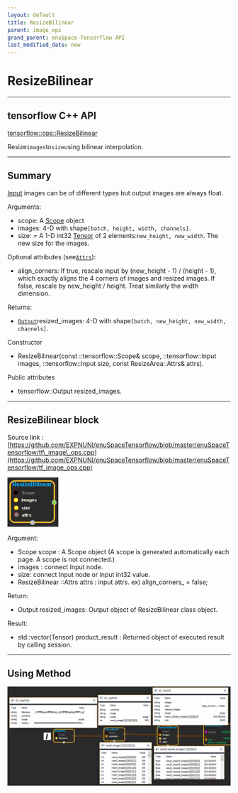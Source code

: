 ```yaml
--- 
layout: default 
title: ResizeBilinear 
parent: image_ops 
grand_parent: enuSpace-Tensorflow API 
last_modified_date: now 
--- 
```


# ResizeBilinear

---

## tensorflow C++ API

[tensorflow::ops::ResizeBilinear](https://www.tensorflow.org/api_docs/cc/class/tensorflow/ops/resize-bilinear)

Resize`images`to`size`using bilinear interpolation.

---

## Summary

[Input](https://www.tensorflow.org/api_docs/cc/class/tensorflow/input.html#classtensorflow_1_1_input) images can be of different types but output images are always float.

Arguments:

* scope: A [Scope](https://www.tensorflow.org/api_docs/cc/class/tensorflow/scope.html#classtensorflow_1_1_scope) object
* images: 4-D with shape`[batch, height, width, channels]`.
* size: = A 1-D int32 [Tensor](https://www.tensorflow.org/api_docs/cc/class/tensorflow/tensor.html#classtensorflow_1_1_tensor) of 2 elements:`new_height, new_width`. The new size for the images.

Optional attributes \(see[`Attrs`](https://www.tensorflow.org/api_docs/cc/struct/tensorflow/ops/quantized-resize-bilinear/attrs.html#structtensorflow_1_1ops_1_1_quantized_resize_bilinear_1_1_attrs)\):

* align\_corners: If true, rescale input by \(new\_height - 1\) / \(height - 1\), which exactly aligns the 4 corners of images and resized images. If false, rescale by new\_height / height. Treat similarly the width dimension.

Returns:

* [`Output`](https://www.tensorflow.org/api_docs/cc/class/tensorflow/output.html#classtensorflow_1_1_output)resized\_images: 4-D with shape`[batch, new_height, new_width, channels]`.

Constructor

* ResizeBilinear\(const ::tensorflow::Scope& scope, ::tensorflow::Input images, ::tensorflow::Input size,  const ResizeArea::Attrs& attrs\).

Public attributes

* tensorflow::Output resized\_images.

---

## ResizeBilinear block

Source link : [https://github.com/EXPNUNI/enuSpaceTensorflow/blob/master/enuSpaceTensorflow/tf\_image\_ops.cpp](https://github.com/EXPNUNI/enuSpaceTensorflow/blob/master/enuSpaceTensorflow/tf_image_ops.cpp)

![](../assets/image_ResizeBilinear_Symbol.png)

Argument:

* Scope scope : A Scope object \(A scope is generated automatically each page. A scope is not connected.\)
* images : connect  Input node.
* size: connect Input node or input int32 value.
* ResizeBilinear ::Attrs  attrs : input attrs. ex\) align\_corners\_ = false;

Return:

* Output resized\_images: Output object of ResizeBilinear class object.

Result:

* std::vector\(Tensor\) product\_result : Returned object of executed result by calling session.

---

## Using Method

![](../assets/image_ResizeBilinear_Method.png)

